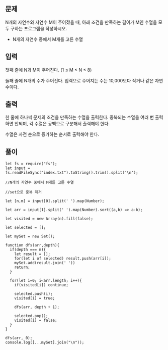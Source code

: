 ## 문제

N개의 자연수와 자연수 M이 주어졌을 때, 아래 조건을 만족하는 길이가 M인 수열을 모두 구하는 프로그램을 작성하시오.

- N개의 자연수 중에서 M개를 고른 수열

## 입력

첫째 줄에 N과 M이 주어진다. (1 ≤ M ≤ N ≤ 8)

둘째 줄에 N개의 수가 주어진다. 입력으로 주어지는 수는 10,000보다 작거나 같은 자연수이다.

## 출력

한 줄에 하나씩 문제의 조건을 만족하는 수열을 출력한다. 중복되는 수열을 여러 번 출력하면 안되며, 각 수열은 공백으로 구분해서 출력해야 한다.

수열은 사전 순으로 증가하는 순서로 출력해야 한다.

## 풀이

```
let fs = require("fs");
let input = fs.readFileSync("index.txt").toString().trim().split('\n');

//N개의 자연수 중에서 M개를 고른 수열

//set으로 중복 제거

let [n,m] = input[0].split(' ').map(Number);

let arr = input[1].split(' ').map(Number).sort((a,b) => a-b);

let visited = new Array(n).fill(false);

let selected = [];

let mySet = new Set();

function dfs(arr,depth){
  if(depth === m){
    let result = [];
    for(let i of selected) result.push(arr[i]);
    mySet.add(result.join(' '))
    return;
  }

  for(let i=0; i<arr.length; i++){
    if(visited[i]) continue;

    selected.push(i);
    visited[i] = true;

    dfs(arr, depth + 1);

    selected.pop();
    visited[i] = false;
  }
}

dfs(arr, 0);
console.log([...mySet].join("\n"));
```
